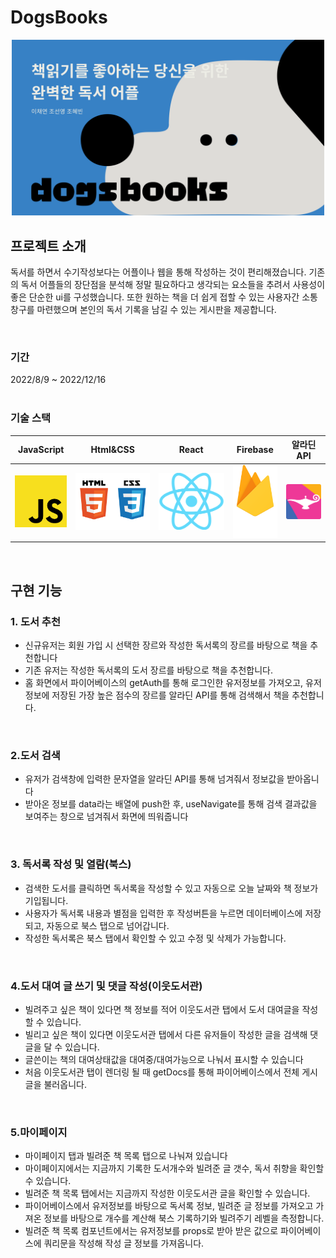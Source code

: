 # DogsBooks

<p align="center">
  <img src="./img/readme.png" width="500px">
</p>

## 프로젝트 소개

<p>
독서를 하면서 수기작성보다는 어플이나 웹을 통해 작성하는 것이 편리해졌습니다. 기존의 독서 어플들의 장단점을 분석해 정말 필요하다고 생각되는 요소들을 추려서 사용성이 좋은 단순한 ui를 구성했습니다. 또한 원하는 책을 더 쉽게 접할 수 있는 사용자간 소통창구를 마련했으며 본인의 독서 기록을 남길 수 있는 게시판을 제공합니다. 
</p>
 
<br>    
    
### 기간
2022/8/9 ~ 2022/12/16
<br>
<br>
    
    
### 기술 스택

| JavaScript |  Html&CSS  |  React   |  Firebase   | 알라딘 API |
| :--------: | :--------: | :------: | :---------: | :--------: |
|   ![js]    | ![htmlCss] | ![react] | ![firebase] | ![aladin]  |

<br>

## 구현 기능

### 1. 도서 추천

- 신규유저는 회원 가입 시 선택한 장르와 작성한 독서록의 장르를 바탕으로 책을 추천합니다
- 기존 유저는 작성한 독서록의 도서 장르를 바탕으로 책을 추천합니다.
- 홈 화면에서 파이어베이스의 getAuth를 통해 로그인한 유저정보를 가져오고, 유저 정보에 저장된 가장 높은 점수의 장르를 알라딘 API를 통해 검색해서 책을 추천합니다.

<br>

### 2.도서 검색

- 유저가 검색창에 입력한 문자열을 알라딘 API를 통해 넘겨줘서 정보값을 받아옵니다
- 받아온 정보를 data라는 배열에 push한 후, useNavigate를 통해 검색 결과값을 보여주는 창으로 넘겨줘서 화면에 띄워줍니다

<br>   
 
### 3. 독서록 작성 및 열람(북스)
- 검색한 도서를 클릭하면 독서록을 작성할 수 있고 자동으로 오늘 날짜와 책 정보가 기입됩니다.
- 사용자가 독서록 내용과 별점을 입력한 후 작성버튼을 누르면 데이터베이스에 저장되고, 자동으로 북스 탭으로 넘어갑니다.
- 작성한 독서록은 북스 탭에서 확인할 수 있고 수정 및 삭제가 가능합니다.

<br>
    
### 4.도서 대여 글 쓰기 및 댓글 작성(이웃도서관)
- 빌려주고 싶은 책이 있다면 책 정보를 적어 이웃도서관 탭에서 도서 대여글을 작성할 수 있습니다.
- 빌리고 싶은 책이 있다면 이웃도서관 탭에서 다른 유저들이 작성한 글을 검색해 댓글을 달 수 있습니다.
- 글쓴이는 책의 대여상태값을 대여중/대여가능으로 나눠서 표시할 수 있습니다
- 처음 이웃도서관 탭이 렌더링 될 때 getDocs를 통해 파이어베이스에서 전체 게시글을 불러옵니다.

<br>

### 5.마이페이지

- 마이페이지 탭과 빌려준 책 목록 탭으로 나눠져 있습니다
- 마이페이지에서는 지금까지 기록한 도서개수와 빌려준 글 갯수, 독서 취향을 확인할 수 있습니다.
- 빌려준 책 목록 탭에서는 지금까지 작성한 이웃도서관 글을 확인할 수 있습니다.
- 파이어베이스에서 유저정보를 바탕으로 독서록 정보, 빌려준 글 정보를 가져오고 가져온 정보를 바탕으로 개수를 계산해 북스 기록하기와 빌려주기 레벨을 측정합니다.
- 빌려준 책 목록 컴포넌트에서는 유저정보를 props로 받아 받은 값으로 파이어베이스에 쿼리문을 작성해 작성 글 정보를 가져옵니다.
  <br>
  <!-- Stack Icon Refernces -->

[js]: /img/js.png
[htmlcss]: /img/html_css_logo.png
[aladin]: /img/aladin.png
[react]: /img/React-icon.png
[firebase]: /img/firebase.png
